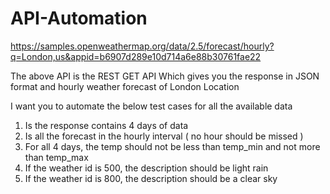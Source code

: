 # API-Automation

https://samples.openweathermap.org/data/2.5/forecast/hourly?q=London,us&appid=b6907d289e10d714a6e88b30761fae22

The above API is the REST GET API Which gives you the response in JSON format and hourly weather forecast of London Location

I want you to automate the below test cases for all the available data
1. Is the response contains 4 days of data
2. Is all the forecast in the hourly interval ( no hour should be missed )
3. For all 4 days, the temp should not be less than temp_min and not more than temp_max
4. If the weather id is 500, the description should be light rain
5. If the weather id is 800, the description should be a clear sky  
